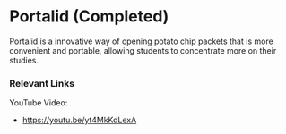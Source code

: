 # Portalid (Completed)
Portalid is a innovative way of opening potato chip packets that is more convenient and portable, allowing students to concentrate more on their studies.

### Relevant Links
YouTube Video:
- https://youtu.be/yt4MkKdLexA
